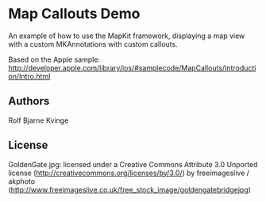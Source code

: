 Map Callouts Demo
=================

An example of how to use the MapKit framework, displaying a map view with a custom MKAnnotations with custom callouts.

Based on the Apple sample:
http://developer.apple.com/library/ios/#samplecode/MapCallouts/Introduction/Intro.html

Authors
-------

Rolf Bjarne Kvinge

License
--------

GoldenGate.jpg: licensed under a Creative Commons Attribute 3.0 Unported license (http://creativecommons.org/licenses/by/3.0/) by freeimageslive / akphoto (http://www.freeimageslive.co.uk/free_stock_image/goldengatebridgejpg)
